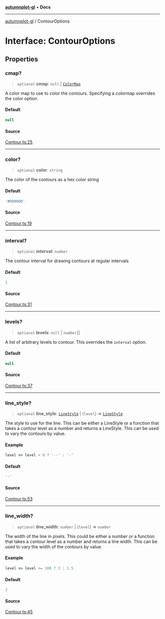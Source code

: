 [**autumnplot-gl**](../index.md) • **Docs**

***

[autumnplot-gl](../globals.md) / ContourOptions

# Interface: ContourOptions

## Properties

### cmap?

> `optional` **cmap**: `null` \| [`ColorMap`](../classes/ColorMap.md)

A color map to use to color the contours. Specifying a colormap overrides the color option.

#### Default

```ts
null
```

#### Source

[Contour.ts:25](https://github.com/tsupinie/autumnplot-gl/blob/f3c7a419dbb9b291dc2fc3e12d17fe6bae8ddba4/src/Contour.ts#L25)

***

### color?

> `optional` **color**: `string`

The color of the contours as a hex color string

#### Default

```ts
'#000000'
```

#### Source

[Contour.ts:19](https://github.com/tsupinie/autumnplot-gl/blob/f3c7a419dbb9b291dc2fc3e12d17fe6bae8ddba4/src/Contour.ts#L19)

***

### interval?

> `optional` **interval**: `number`

The contour interval for drawing contours at regular intervals

#### Default

```ts
1
```

#### Source

[Contour.ts:31](https://github.com/tsupinie/autumnplot-gl/blob/f3c7a419dbb9b291dc2fc3e12d17fe6bae8ddba4/src/Contour.ts#L31)

***

### levels?

> `optional` **levels**: `null` \| `number`[]

A list of arbitrary levels to contour. This overrides the `interval` option.

#### Default

```ts
null
```

#### Source

[Contour.ts:37](https://github.com/tsupinie/autumnplot-gl/blob/f3c7a419dbb9b291dc2fc3e12d17fe6bae8ddba4/src/Contour.ts#L37)

***

### line\_style?

> `optional` **line\_style**: [`LineStyle`](../type-aliases/LineStyle.md) \| (`level`) => [`LineStyle`](../type-aliases/LineStyle.md)

The style to use for the line. This can be either a LineStyle or a function that takes a contour level as a number and returns a LineStyle. This 
 can be used to vary the contours by value.

#### Example

```ts
level => level < 0 ? '--' : '-'
```

#### Default

```ts
'-'
```

#### Source

[Contour.ts:53](https://github.com/tsupinie/autumnplot-gl/blob/f3c7a419dbb9b291dc2fc3e12d17fe6bae8ddba4/src/Contour.ts#L53)

***

### line\_width?

> `optional` **line\_width**: `number` \| (`level`) => `number`

The width of the line in pixels. This could be either a number or a function that takes a contour level as a number and returns a line width. This
 can be used to vary the width of the contours by value.

#### Example

```ts
level => level >= 100 ? 3 : 1.5
```

#### Default

```ts
2
```

#### Source

[Contour.ts:45](https://github.com/tsupinie/autumnplot-gl/blob/f3c7a419dbb9b291dc2fc3e12d17fe6bae8ddba4/src/Contour.ts#L45)
